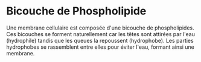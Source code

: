 # Bicouche de Phospholipide

Une membrane cellulaire est composée d'une bicouche de phospholipides. Ces
bicouches se forment naturellement car les têtes sont attirées par l'eau
(hydrophile) tandis que les queues la repoussent (hydrophobe). Les parties
hydrophobes se rassemblent entre elles pour éviter l'eau, formant ainsi une
membrane.
